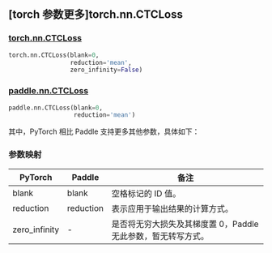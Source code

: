 ## [torch 参数更多]torch.nn.CTCLoss

### [torch.nn.CTCLoss](https://pytorch.org/docs/stable/generated/torch.nn.CTCLoss.html#torch.nn.CTCLoss)

```python
torch.nn.CTCLoss(blank=0,
                 reduction='mean',
                 zero_infinity=False)
```

### [paddle.nn.CTCLoss](https://www.paddlepaddle.org.cn/documentation/docs/zh/develop/api/paddle/nn/CTCLoss_cn.html#ctcloss)

```python
paddle.nn.CTCLoss(blank=0,
                  reduction='mean')
```

其中，PyTorch 相比 Paddle 支持更多其他参数，具体如下：

### 参数映射

| PyTorch       | Paddle    | 备注                                                         |
| ------------- | --------- | ------------------------------------------------------------ |
| blank         | blank     | 空格标记的 ID 值。                                           |
| reduction     | reduction | 表示应用于输出结果的计算方式。                               |
| zero_infinity | -         | 是否将无穷大损失及其梯度置 0，Paddle 无此参数，暂无转写方式。 |
